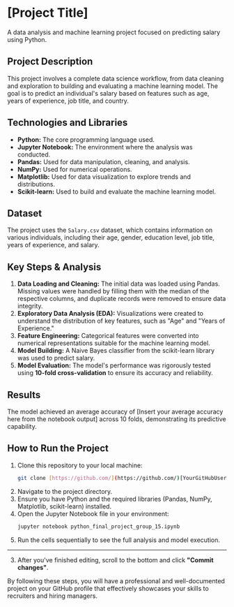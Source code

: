 # [Project Title]

A data analysis and machine learning project focused on predicting salary using Python.

## Project Description

This project involves a complete data science workflow, from data cleaning and exploration to building and evaluating a machine learning model. The goal is to predict an individual's salary based on features such as age, years of experience, job title, and country.

## Technologies and Libraries

* **Python:** The core programming language used.
* **Jupyter Notebook:** The environment where the analysis was conducted.
* **Pandas:** Used for data manipulation, cleaning, and analysis.
* **NumPy:** Used for numerical operations.
* **Matplotlib:** Used for data visualization to explore trends and distributions.
* **Scikit-learn:** Used to build and evaluate the machine learning model.

## Dataset

The project uses the `Salary.csv` dataset, which contains information on various individuals, including their age, gender, education level, job title, years of experience, and salary.

## Key Steps & Analysis

1.  **Data Loading and Cleaning:** The initial data was loaded using Pandas. Missing values were handled by filling them with the median of the respective columns, and duplicate records were removed to ensure data integrity.
2.  **Exploratory Data Analysis (EDA):** Visualizations were created to understand the distribution of key features, such as "Age" and "Years of Experience."
3.  **Feature Engineering:** Categorical features were converted into numerical representations suitable for the machine learning model.
4.  **Model Building:** A Naive Bayes classifier from the scikit-learn library was used to predict salary.
5.  **Model Evaluation:** The model's performance was rigorously tested using **10-fold cross-validation** to ensure its accuracy and reliability.

## Results

The model achieved an average accuracy of [Insert your average accuracy here from the notebook output] across 10 folds, demonstrating its predictive capability.

## How to Run the Project

1.  Clone this repository to your local machine:
    ```bash
    git clone [https://github.com/](https://github.com/)[YourGitHubUsername]/[YourRepositoryName].git
    ```
2.  Navigate to the project directory.
3.  Ensure you have Python and the required libraries (Pandas, NumPy, Matplotlib, scikit-learn) installed.
4.  Open the Jupyter Notebook file in your environment:
    ```bash
    jupyter notebook python_final_project_group_15.ipynb
    ```
5.  Run the cells sequentially to see the full analysis and model execution.

---

3.  After you've finished editing, scroll to the bottom and click **"Commit changes"**.

By following these steps, you will have a professional and well-documented project on your GitHub profile that effectively showcases your skills to recruiters and hiring managers.

